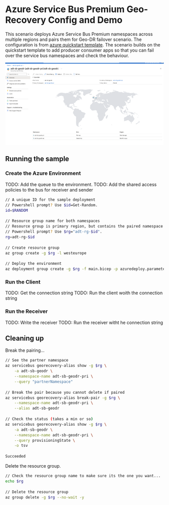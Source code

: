 # Azure Service Bus Premium Geo-Recovery Config and Demo

This scenario deploys Azure Service Bus Premium namespaces across multiple regions and pairs them for Geo-DR failover scenario. The configuration is from [azure quickstart template](https://github.com/Azure/azure-quickstart-templates/tree/master/quickstarts/microsoft.servicebus/servicebus-create-namespace-geo-recoveryconfiguration). The scenario builds on the quickstart template to add producer consumer apps so that you can fail over the service bus namespaces and check the behaviour.

![geo-recovery config](.assets/service-bus-geo-recovery-config.png)

## Running the sample

### Create the Azure Environment

TODO: Add the queue to the environment.
TODO: Add the shared access policies to the bus for receiver and sender

```sh
// A unique ID for the sample deployment
// Powershell prompt? Use $id=Get-Random.
id=$RANDOM

// Resource group name for both namespaces
// Resource group is primary region, but contains the paired namespace in secondary region
// Powershell prompt? Use $rg="adt-rg-$id".
rg=adt-rg-$id

// Create resource group
az group create -g $rg -l westeurope

// Deploy the environment
az deployment group create -g $rg -f main.bicep -p azuredeploy.parameters.json
```

### Run the Client

TODO: Get the connection string
TODO: Run the client woith the connection string

### Run the Receiver

TODO: Write the receiver
TODO: Run the receiver witht he connection string

## Cleaning up

Break the pairing...

```sh
// See the partner namespace
az servicebus georecovery-alias show -g $rg \
    -a adt-sb-geodr \
    --namespace-name adt-sb-geodr-pri \
    --query "partnerNamespace"

// Break the pair because you cannot delete if paired
az servicebus georecovery-alias break-pair -g $rg \
    --namespace-name adt-sb-geodr-pri \
    --alias adt-sb-geodr

// Check the status (takes a min or so)
az servicebus georecovery-alias show -g $rg \
    -a adt-sb-geodr \
    --namespace-name adt-sb-geodr-pri \
    --query provisioningState \
    -o tsv

Succeeded
```

Delete the resource group.

```sh
// Check the resource group name to make sure its the one you want...
echo $rg

// Delete the resource group
az group delete -g $rg --no-wait -y
```
